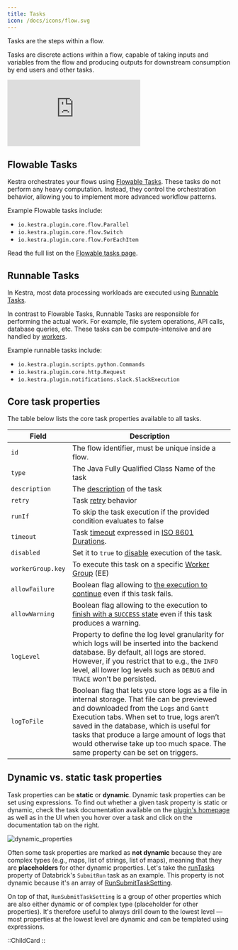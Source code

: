 ```yaml
---
title: Tasks
icon: /docs/icons/flow.svg
---
```


Tasks are the steps within a flow.

Tasks are discrete actions within a flow, capable of taking inputs and variables from the flow and producing outputs for downstream consumption by end users and other tasks.

<div class="video-container">
  <iframe src="https://www.youtube.com/embed/vRdlf1OwYWA?si=1qKj45mEsKtOF3bP" title="YouTube video player" frameborder="0" allow="accelerometer; autoplay; clipboard-write; encrypted-media; gyroscope; picture-in-picture; web-share" referrerpolicy="strict-origin-when-cross-origin" allowfullscreen></iframe>
</div>

## Flowable Tasks

Kestra orchestrates your flows using [Flowable Tasks](./00.flowable-tasks.md). These tasks do not perform any heavy computation. Instead, they control the orchestration behavior, allowing you to implement more advanced workflow patterns.

Example Flowable tasks include:
- `io.kestra.plugin.core.flow.Parallel`
- `io.kestra.plugin.core.flow.Switch`
- `io.kestra.plugin.core.flow.ForEachItem`

Read the full list on the [Flowable tasks page](./00.flowable-tasks.md).

## Runnable Tasks

In Kestra, most data processing workloads are executed using [Runnable Tasks](./01.runnable-tasks.md).

In contrast to Flowable Tasks, Runnable Tasks are responsible for performing the actual work. For example, file system operations, API calls, database queries, etc. These tasks can be compute-intensive and are handled by [workers](../../architecture/worker).

Example runnable tasks include:
- `io.kestra.plugin.scripts.python.Commands`
- `io.kestra.plugin.core.http.Request`
- `io.kestra.plugin.notifications.slack.SlackExecution`

## Core task properties

The table below lists the core task properties available to all tasks.

| Field             | Description                                                                                                                                                                                                                                                                                                                                                          |
|-------------------|----------------------------------------------------------------------------------------------------------------------------------------------------------------------------------------------------------------------------------------------------------------------------------------------------------------------------------------------------------------------|
| `id`              | The flow identifier, must be unique inside a flow.                                                                                                                                                                                                                                                                                                                   |
| `type`            | The Java Fully Qualified Class Name of the task                                                                                                                                                                                                                                                                                                                     |
| `description`     | The [description](../../04.workflow-components/15.descriptions.md) of the task                                                                                                                                                                                                                                                                                       |
| `retry`           | Task [retry](../../04.workflow-components/12.retries.md) behavior                                                                                                                                                                                                                                                                                                    |
| `runIf`           | To skip the task execution if the provided condition evaluates to false                                                                                                                                                                                                                                                                                              |
| `timeout`         | Task [timeout](../../04.workflow-components/13.timeout.md) expressed in [ISO 8601 Durations](https://en.wikipedia.org/wiki/ISO_8601#Durations).                                                                                                                                                                                                                      |
| `disabled`        | Set it to `true` to [disable](../../04.workflow-components/16.disabled.md) execution of the task.                                                                                                                                                                                                                                                                    |
| `workerGroup.key` | To execute this task on a specific [Worker Group](../../06.enterprise/04.scalability/worker-group.md) (EE)                                                                                                                                                                                                                                                                         |
| `allowFailure`    | Boolean flag allowing to [the execution to continue](../../04.workflow-components/11.errors.md) even if this task fails.                                                                                                                                                                                                                                                |
| `allowWarning`    | Boolean flag allowing to the execution to [finish with a `SUCCESS` state](../../04.workflow-components/11.errors.md#allowfailure-and-allowwarning-property) even if this task produces a warning.                                                                                                                                                                    |
| `logLevel`        | Property to define the log level granularity for which logs will be inserted into the backend database. By default, all logs are stored. However, if you restrict that to e.g., the `INFO` level, all lower log levels such as `DEBUG` and `TRACE` won't be persisted.                                                                                                          |
| `logToFile`       | Boolean flag that lets you store logs as a file in internal storage. That file can be previewed and downloaded from the `Logs` and `Gantt` Execution tabs. When set to true, logs aren’t saved in the database, which is useful for tasks that produce a large amount of logs that would otherwise take up too much space. The same property can be set on triggers. |

## Dynamic vs. static task properties

Task properties can be **static** or **dynamic**. Dynamic task properties can be set using expressions. To find out whether a given task property is static or dynamic, check the task documentation available on the [plugin's homepage](/plugins) as well as in the UI when you hover over a task and click on the documentation tab on the right.

![dynamic_properties](/docs/concepts/dynamic_properties.png)

Often some task properties are marked as **not dynamic** because they are complex types (e.g., maps, list of strings, list of maps), meaning that they are **placeholders** for other dynamic properties. Let's take the [runTasks](/plugins/tasks/job/io.kestra.plugin.databricks.job.SubmitRun#runtasks) property of Databrick's `SubmitRun` task as an example. This property is not dynamic because it's an array of [RunSubmitTaskSetting](/plugins/tasks/job/io.kestra.plugin.databricks.job.SubmitRun#runsubmittasksetting).

On top of that, `RunSubmitTaskSetting` is a group of other properties which are also either dynamic or of complex type (placeholder for other properties). It's therefore useful to always drill down to the lowest level — most properties at the lowest level are dynamic and can be templated using expressions.

::ChildCard
::